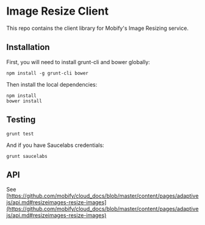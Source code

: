 # Image Resize Client

This repo contains the client library for Mobify's Image Resizing service.

## Installation

First, you will need to install grunt-cli and bower globally:

    npm install -g grunt-cli bower

Then install the local dependencies:

    npm install
    bower install

## Testing

    grunt test

And if you have Saucelabs credentials:

    grunt saucelabs

## API
See [https://github.com/mobify/cloud_docs/blob/master/content/pages/adaptivejs/api.md#resizeimages-resize-images](https://github.com/mobify/cloud_docs/blob/master/content/pages/adaptivejs/api.md#resizeimages-resize-images)